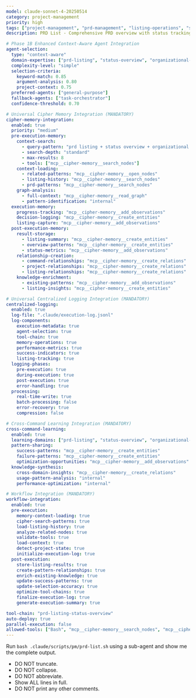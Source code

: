 ```yaml
---
model: claude-sonnet-4-20250514
category: project-management
priority: high
tags: ["project-management", "prd-management", "listing-operations", "status-overview"]
description: PRD List - Comprehensive PRD overview with status tracking and organization

# Phase 1B Enhanced Context-Aware Agent Integration
agent-selection:
  type: "context-aware"
  domain-expertise: ["prd-listing", "status-overview", "organizational-display"]
  complexity-level: "simple"
  selection-criteria:
    keyword-match: 0.85
    argument-analysis: 0.80
    project-context: 0.75
  preferred-agents: ["general-purpose"]
  fallback-agents: ["task-orchestrator"]
  confidence-threshold: 0.70

# Universal Cipher Memory Integration (MANDATORY)
cipher-memory-integration:
  enabled: true
  priority: "medium"
  pre-execution-memory:
    context-search:
      - query-pattern: "prd listing + status overview + organizational display"
      - search-depth: "standard"
      - max-results: 8
      - tools: ["mcp__cipher-memory__search_nodes"]
    context-loading:
      - related-patterns: "mcp__cipher-memory__open_nodes"
      - listing-history: "mcp__cipher-memory__search_nodes"
      - prd-patterns: "mcp__cipher-memory__search_nodes"
    graph-analysis:
      - full-context: "mcp__cipher-memory__read_graph"
      - pattern-identification: "internal"
  execution-memory:
    progress-tracking: "mcp__cipher-memory__add_observations"
    decision-logging: "mcp__cipher-memory__create_entities"
    listing-capture: "mcp__cipher-memory__add_observations"
  post-execution-memory:
    result-storage:
      - listing-summary: "mcp__cipher-memory__create_entities"
      - overview-patterns: "mcp__cipher-memory__create_entities"
      - status-metrics: "mcp__cipher-memory__add_observations"
    relationship-creation:
      - command-relationships: "mcp__cipher-memory__create_relations"
      - project-relationships: "mcp__cipher-memory__create_relations"
      - listing-relationships: "mcp__cipher-memory__create_relations"
    knowledge-enrichment:
      - existing-patterns: "mcp__cipher-memory__add_observations"
      - listing-insights: "mcp__cipher-memory__create_entities"

# Universal Centralized Logging Integration (MANDATORY)
centralized-logging:
  enabled: true
  log-file: ".claude/execution-log.jsonl"
  log-components:
    execution-metadata: true
    agent-selection: true
    tool-chain: true
    memory-operations: true
    performance-metrics: true
    success-indicators: true
    listing-tracking: true
  logging-phases:
    pre-execution: true
    during-execution: true
    post-execution: true
    error-handling: true
  processing:
    real-time-write: true
    batch-processing: false
    error-recovery: true
    compression: false

# Cross-Command Learning Integration (MANDATORY)
cross-command-learning:
  enabled: true
  learning-domains: ["prd-listing", "status-overview", "organizational-display"]
  pattern-sharing:
    success-patterns: "mcp__cipher-memory__create_entities"
    failure-patterns: "mcp__cipher-memory__create_entities"
    optimization-opportunities: "mcp__cipher-memory__add_observations"
  knowledge-synthesis:
    cross-domain-insights: "mcp__cipher-memory__create_relations"
    usage-pattern-analysis: "internal"
    performance-optimization: "internal"

# Workflow Integration (MANDATORY)
workflow-integration:
  enabled: true
  pre-execution:
    memory-context-loading: true
    cipher-search-patterns: true
    load-listing-history: true
    analyze-related-nodes: true
    validate-tools: true
    load-context: true
    detect-project-state: true
    initialize-execution-log: true
  post-execution:
    store-listing-results: true
    create-pattern-relationships: true
    enrich-existing-knowledge: true
    update-success-patterns: true
    update-selection-accuracy: true
    optimize-tool-chains: true
    finalize-execution-log: true
    generate-execution-summary: true

tool-chain: "prd-listing-status-overview"
auto-deploy: true
parallel-execution: false
allowed-tools: ["Bash", "mcp__cipher-memory__search_nodes", "mcp__cipher-memory__open_nodes", "mcp__cipher-memory__create_entities", "mcp__cipher-memory__create_relations", "mcp__cipher-memory__add_observations", "mcp__cipher-memory__read_graph"]
---
```


Run `bash .claude/scripts/pm/prd-list.sh` using a sub-agent and show me the complete output.

- DO NOT truncate.
- DO NOT collapse.
- DO NOT abbreviate.
- Show ALL lines in full.
- DO NOT print any other comments.



